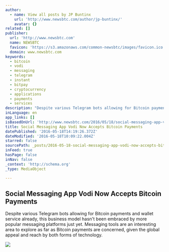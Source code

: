 ```yaml
---
author:
  - name: View all posts by JP Buntinx
    url: 'http://www.newsbtc.com/author/jp-buntinx/'
    avatar: {}
related: []
publisher:
  url: 'http://www.newsbtc.com'
  name: NEWSBTC
  favicon: 'https://s3.amazonaws.com/common-newsbtc/images/favicon.ico'
  domain: www.newsbtc.com
keywords:
  - bitcoin
  - vodi
  - messaging
  - telegram
  - instant
  - bitpay
  - cryptocurrency
  - applications
  - payments
  - services
description: "Despite various Telegram bots allowing for Bitcoin payments and wallet service already, this business model hasn't been embraced by more popular messaging platforms just yet. Messaging tools are an interesting area to explore as far as Bitcoin payments are concerned, given the global appeal and reach by both forms of technology."
inLanguage: en
app_links: []
isBasedOnUrl: 'http://www.newsbtc.com/2016/05/18/social-messaging-app-vodi-now-accepts-bitcoin-payments/'
title: Social Messaging App Vodi Now Accepts Bitcoin Payments
datePublished: '2016-05-18T14:19:26.372Z'
dateModified: '2016-05-18T10:09:22.004Z'
starred: false
sourcePath: _posts/2016-05-18-social-messaging-app-vodi-now-accepts-bitcoin-payments.md
inFeed: true
hasPage: false
inNav: false
_context: 'http://schema.org'
_type: MediaObject

---
```

<article style=""><h1>Social Messaging App Vodi Now Accepts Bitcoin Payments</h1><p>Despite various Telegram bots allowing for Bitcoin payments and wallet service already, this business model hasn't been embraced by more popular messaging platforms just yet. Messaging tools are an interesting area to explore as far as Bitcoin payments are concerned, given the global appeal and reach by both forms of technology.</p><img src="http://s3.amazonaws.com/main-newsbtc-images/2016/05/18093924/shutterstock_368534969.jpg" /></article>